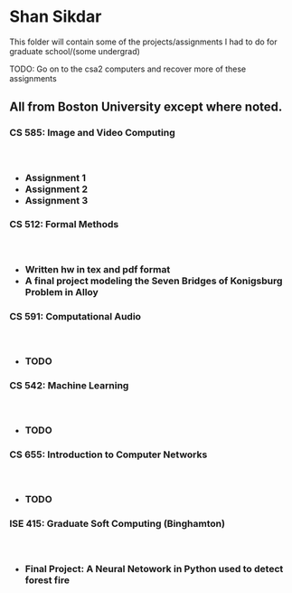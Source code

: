 <h1>Shan Sikdar</h1>

This folder will contain some of the projects/assignments I had to do for graduate school/(some undergrad)

TODO: Go on to the csa2 computers and recover more of these assignments
 
<h2>All from Boston University except where noted.</h2>
<h3> CS 585: Image and Video Computing <h3> <br />
<ul>
  <li>Assignment 1</li>
  <li>Assignment 2</li>
  <li>Assignment 3</li>
</ul>

<h3> CS 512: Formal Methods <h3> <br />
<ul>
  <li>Written hw in tex and pdf format</li>
  <li>A final project modeling the Seven Bridges of Konigsburg Problem in Alloy</li>
</ul>

<h3> CS 591: Computational Audio <h3> <br />
<ul>
  <li>TODO</li>
</ul>

<h3> CS 542: Machine Learning <h3> <br />
<ul>
  <li>TODO</li>
</ul>

<h3> CS 655: Introduction to Computer Networks <h3> <br />
<ul>
  <li>TODO</li>
</ul>

<h3> ISE 415: Graduate Soft Computing (Binghamton) <h3> <br />
<ul>
  <li>Final Project: A Neural Netowork in Python used to detect forest fire</li>
</ul>










